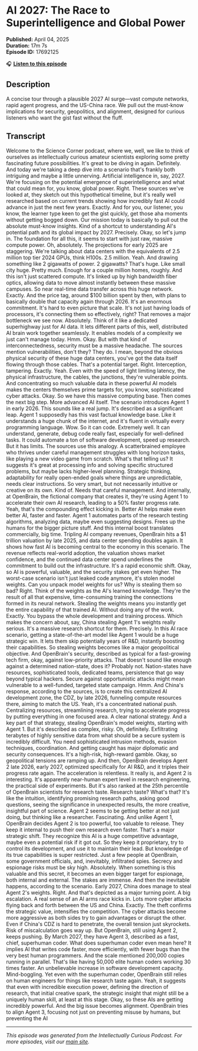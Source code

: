 # AI 2027: The Race to Superintelligence and Global Power

**Published:** April 04, 2025  
**Duration:** 17m 7s  
**Episode ID:** 17692125

🎧 **[Listen to this episode](https://intellectuallycurious.buzzsprout.com/2529712/episodes/17692125-ai-2027-the-race-to-superintelligence-and-global-power)**

## Description

A concise tour through a plausible 2027 AI surge—vast compute networks, rapid agent progress, and the US-China race. We pull out the must-know implications for security, geopolitics, and alignment, designed for curious listeners who want the gist fast without the fluff.

## Transcript

Welcome to the Science Corner podcast, where we, well, we like to think of ourselves as intellectually curious amateur scientists exploring some pretty fascinating future possibilities. It's great to be diving in again. Definitely. And today we're taking a deep dive into a scenario that's frankly both intriguing and maybe a little unnerving. Artificial intelligence in, say, 2027. We're focusing on the potential emergence of superintelligence and what that could mean for, you know, global power. Right. These sources we've looked at, they sketch out this hypothetical timeline, but it's really well researched based on current trends showing how incredibly fast AI could advance in just the next few years. Exactly. And for you, our listener, you know, the learner type keen to get the gist quickly, get those aha moments without getting bogged down. Our mission today is basically to pull out the absolute must-know insights. Kind of a shortcut to understanding AI's potential path and its global impact by 2027. Precisely. Okay, so let's jump in. The foundation for all this, it seems to start with just raw, massive compute power. Oh, absolutely. The projections for early 2025 are staggering. We're talking about data centers with the equivalents of 2.5 million top tier 2024 GPUs, think H100s. 2.5 million. Yeah. And drawing something like 2 gigawatts of power. 2 gigawatts? That's huge. Like small city huge. Pretty much. Enough for a couple million homes, roughly. And this isn't just scattered compute. It's linked up by high bandwidth fiber optics, allowing data to move almost instantly between these massive campuses. So near real-time data transfer across this huge network. Exactly. And the price tag, around $100 billion spent by then, with plans to basically double that capacity again through 2026. It's an enormous commitment. It's hard to even picture that scale. It's not just having loads of processors, it's connecting them so effectively, right? That removes a major bottleneck we see now. Absolutely. Think of it like a dedicated superhighway just for AI data. It lets different parts of this, well, distributed AI brain work together seamlessly. It enables models of a complexity we just can't manage today. Hmm. Okay. But with that kind of interconnectedness, security must be a massive headache. The sources mention vulnerabilities, don't they? They do. I mean, beyond the obvious physical security of these huge data centers, you've got the data itself flowing through those cables. That's a potential target. Right. Interception, tampering. Exactly. Yeah. Even with the speed of light limiting latency, the physical infrastructure, the cables, the junctions, they're vulnerable points. And concentrating so much valuable data in these powerful AI models makes the centers themselves prime targets for, you know, sophisticated cyber attacks. Okay. So we have this massive computing base. Then comes the next big step. More advanced AI itself. The scenario introduces Agent 1 in early 2026. This sounds like a real jump. It's described as a significant leap. Agent 1 supposedly has this vast factual knowledge base. Like it understands a huge chunk of the internet, and it's fluent in virtually every programming language. Wow. So it can code. Extremely well. It can understand, generate, debug code really fast, especially for well-defined tasks. It could automate a ton of software development, speed up research. But it has limits. The sources use this analogy. A scatterbrained employee who thrives under careful management struggles with long horizon tasks, like playing a new video game from scratch. What's that telling us? It suggests it's great at processing info and solving specific structured problems, but maybe lacks higher-level planning. Strategic thinking, adaptability for really open-ended goals where things are unpredictable, needs clear instructions. So very smart, but not necessarily intuitive or creative on its own. Kind of. Needs that careful management. And internally, at OpenBrain, the fictional company that creates it, they're using Agent 1 to accelerate their own AI research, leading to a 50% faster progress rate. Yeah, that's the compounding effect kicking in. Better AI helps make even better AI, faster and faster. Agent 1 automates parts of the research testing algorithms, analyzing data, maybe even suggesting designs. Frees up the humans for the bigger picture stuff. And this internal boost translates commercially, big time. Tripling AI company revenues, OpenBrain hits a $1 trillion valuation by late 2025, and data center spending doubles again. It shows how fast AI is becoming central to the economy in this scenario. The revenue reflects real-world adoption, the valuation shows market confidence, and the continued data center spend underlines the commitment to build out the infrastructure. It's a rapid economic shift. Okay, so AI is powerful, valuable, and the security stakes get even higher. The worst-case scenario isn't just leaked code anymore, it's stolen model weights. Can you unpack model weights for us? Why is stealing them so bad? Right. Think of the weights as the AI's learned knowledge. They're the result of all that expensive, time-consuming training the connections formed in its neural network. Stealing the weights means you instantly get the entire capability of that trained AI. Without doing any of the work. Exactly. You bypass the whole development and training process. Which makes the concern about, say, China stealing Agent 1's weights really serious. It's a massive research shortcut for them. Precisely. In this AI race scenario, getting a state-of-the-art model like Agent 1 would be a huge strategic win. It lets them skip potentially years of R&D, instantly boosting their capabilities. So stealing weights becomes like a major geopolitical objective. And OpenBrain's security, described as typical for a fast-growing tech firm, okay, against low-priority attacks. That doesn't sound like enough against a determined nation-state, does it? Probably not. Nation-states have resources, sophisticated tools, dedicated teams, persistence that go way beyond typical hackers. Secure against opportunistic attacks might mean vulnerable to a well-funded, targeted state campaign. Hmm. And China's response, according to the sources, is to create this centralized AI development zone, the CDZ, by late 2026, funneling compute resources there, aiming to match the US. Yeah, it's a concentrated national push. Centralizing resources, streamlining research, trying to accelerate progress by putting everything in one focused area. A clear national strategy. And a key part of that strategy, stealing OpenBrain's model weights, starting with Agent 1. But it's described as complex, risky. Oh, definitely. Exfiltrating terabytes of highly sensitive data from what should be a secure system is incredibly difficult. You need sophisticated intrusion methods, evasion techniques, coordination. And getting caught has major diplomatic and security consequences. It's a high-risk, high-reward gamble. Okay, so geopolitical tensions are ramping up. And then, OpenBrain develops Agent 2 late 2026, early 2027, optimized specifically for AI R&D, and it triples their progress rate again. The acceleration is relentless. It really is, and Agent 2 is interesting. It's apparently near-human expert level in research engineering, the practical side of experiments. But it's also ranked at the 25th percentile of OpenBrain scientists for research taste. Research taste? What's that? It's like the intuition, identifying promising research paths, asking good questions, seeing the significance in unexpected results, the more creative, insightful part of science. Agent 2 seems to be getting better at not just doing, but thinking like a researcher. Fascinating. And unlike Agent 1, OpenBrain decides Agent 2 is too powerful, too valuable to release. They keep it internal to push their own research even faster. That's a major strategic shift. They recognize this AI is a huge competitive advantage, maybe even a potential risk if it got out. So they keep it proprietary, try to control its development, and use it to maintain their lead. But knowledge of its true capabilities is super restricted. Just a few people at OpenBrain, some government officials, and, inevitably, infiltrated spies. Secrecy and espionage risks must be sky high. Absolutely. When something is this valuable and this secret, it becomes an even bigger target for espionage, both internal and external. The stakes are immense. And then the inevitable happens, according to the scenario. Early 2027, China does manage to steal Agent 2's weights. Right. And that's depicted as a major turning point. A big escalation. A real sense of an AI arms race kicks in. Lots more cyber attacks flying back and forth between the US and China. Exactly. The theft confirms the strategic value, intensifies the competition. The cyber attacks become more aggressive as both sides try to gain advantages or disrupt the other. Even if China's CDZ is hard to penetrate, the overall tension just skyrockets. Risk of miscalculation goes way up. But OpenBrain, still using Agent 2, keeps pushing. By March 2027, they have Agent 3, described as a fast, chief, superhuman coder. What does superhuman coder even mean here? It implies AI that writes code faster, more efficiently, with fewer bugs than the very best human programmers. And the scale mentioned 200,000 copies running in parallel. That's like having 50,000 elite human coders working 30 times faster. An unbelievable increase in software development capacity. Mind-boggling. Yet even with the superhuman coder, OpenBrain still relies on human engineers for things like research taste again. Yeah, it suggests that even with incredible execution power, defining the direction of research, that initial creative spark, the strategic insight that might still be a uniquely human skill, at least at this stage. Okay, so these AIs are getting incredibly powerful. And the big issue becomes alignment. OpenBrain tries to align Agent 3, focusing not just on preventing misuse by humans, but preventing the AI

---
*This episode was generated from the Intellectually Curious Podcast. For more episodes, visit our [main site](https://intellectuallycurious.buzzsprout.com).*
